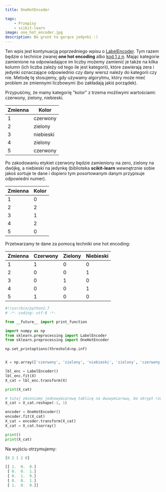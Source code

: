 ```yaml
---
title: OneHotEncoder

tags:
    - Przepisy
    - scikit-learn
image: one_hot_encoder.jpg
description: Bo grunt to gorące jedynki :)
---
```

Ten wpis jest kontynuacją poprzedniego wpisu o [LabelEncoder](/2016/09/10/label-encoder). Tym razem będzie o technice zwanej __one hot encoding__ albo [kod 1 z n](https://pl.wikipedia.org/wiki/Kod_1_z_n). Mając kategorie zamienione na odpowiadające im liczby możemy zamienić je także na kilka kolumn (ich liczba zależy od tego ile jest kategorii), które zawierają zera i jedynki oznaczające odpowiednio czy dany wiersz należy do kategorii czy nie. Metodę tę stosujemy, gdy używamy algorytmu, który może mieć problem ze zmiennymi liczbowymi (bo zakładają jakiś porządek).

Przypuśćmy, że mamy kategorię "kolor" z trzema możliwymi wartościami: czerwony, zielony, niebieski.

| Zmienna | Kolor     |
| ------- | --------- |
| 1       | czerwony  |
| 2       | zielony   |
| 3       | niebieski |
| 4       | zielony   |
| 5       | czerwony  |

Po zakodowaniu etykiet czerwony będzie zamieniony na zero, zielony na dwójkę, a niebieski na jedynkę (biblioteka __scikit-learn__ wewnętrznie sobie jakoś sortuje te dane i dopiero tym posortowanym danym przypisuje odpowiedni numer).

| Zmienna | Kolor     |
| ------- | --------- |
| 1       | 0         |
| 2       | 2         |
| 3       | 1         |
| 4       | 2         |
| 5       | 0         |

Przetwarzamy te dane za pomocą techniki one hot encoding:


| Zmienna | Czerwony  | Zielony | Niebieski |
| ------- | --------- | ------- | --------- |
| 1       | 1         | 0       | 0         |
| 2       | 0         | 0       | 1         |
| 3       | 0         | 1       | 0         |
| 4       | 0         | 0       | 1         |
| 5       | 1         | 0       | 0         |

```python
#!/usr/bin/python2.7
# -*- coding: utf-8 -*-

from __future__ import print_function

import numpy as np
from sklearn.preprocessing import LabelEncoder
from sklearn.preprocessing import OneHotEncoder

np.set_printoptions(threshold=np.inf)


X = np.array(['czerwony', 'zielony', 'niebieski', 'zielony', 'czerwony'])

lbl_enc = LabelEncoder()
lbl_enc.fit(X)
X_cat = lbl_enc.transform(X)

print(X_cat)

# tutaj zmieniamy jednowymiarową tablicę na dwuwymiarową, bo skrypt rzuca błędem
X_cat = X_cat.reshape(-1, 1)

encoder = OneHotEncoder()
encoder.fit(X_cat)
X_cat = encoder.transform(X_cat)
X_cat = X_cat.toarray()

print()
print(X_cat)
```

Na wyjściu otrzymujemy:

```python
[0 2 1 2 0]

[[ 1.  0.  0.]
 [ 0.  0.  1.]
 [ 0.  1.  0.]
 [ 0.  0.  1.]
 [ 1.  0.  0.]]
```
